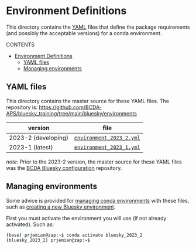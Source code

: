 # Environment Definitions

This directory contains the [YAML](https://yaml.org) files that define the
package requirements (and possibly the acceptable versions) for a conda
environment.

CONTENTS

- [Environment Definitions](#environment-definitions)
  - [YAML files](#yaml-files)
  - [Managing environments](#managing-environments)

## YAML files

This directory contains the master source for these YAML files.
The repository is: https://github.com/BCDA-APS/bluesky_training/tree/main/bluesky/environments

version | file
--- | ---
2023-2 (developing) | [`environment_2023_2.yml`](./environment_2023_2.yml)
2023-1 (latest) | [`environment_2023_1.yml`](./environment_2023_1.yml)

_note_: Prior to the 2023-2 version, the master source for these YAML files was the
[BCDA Bluesky
configuration](https://github.com/BCDA-APS/use_bluesky/tree/main/install)
repository.

## Managing environments

Some advice is provided for [managing conda environments](./admin/README.md)
with these files, such as [creating a new Bluesky environment](./admin/bluesky.md).

First you must activate the environment you will use (if not already activated).
Such as:

```bash
(base) prjemian@zap:~$ conda activate bluesky_2023_2
(bluesky_2023_2) prjemian@zap:~$ 
```
